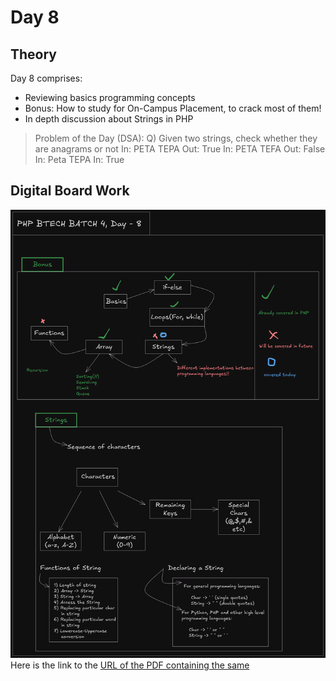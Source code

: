 # Day 8

## Theory
Day 8 comprises: 
- Reviewing basics programming concepts
- Bonus: How to study for On-Campus Placement, to crack most of them!
- In depth discussion about Strings in PHP

> Problem of the Day (DSA):
> Q) Given two strings, check whether they are anagrams or not
> In: PETA TEPA
> Out: True
> In: PETA TEFA
> Out: False
> In: Peta TEPA
> In: True

## Digital Board Work
![Day 8 Boardwork](../docs/images/Day%208/Day8_docs.excalidraw.png)
Here is the link to the [URL of the PDF containing the same](../docs/pdfs/Day%208/Day8_docs.pdf)